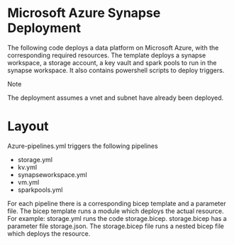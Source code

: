 # Microsoft Azure Synapse Deployment
The following code deploys a data platform on Microsoft Azure, with the corresponding required resources. The template deploys a synapse workspace, a storage account, a key vault and spark pools to run in the synapse workspace. It also contains powershell scripts to deploy triggers.

> [!NOTE]  
> The deployment assumes a vnet and subnet have already been deployed.

# Layout
Azure-pipelines.yml triggers the following pipelines
  - storage.yml
  - kv.yml 
  - synapseworkspace.yml 
  - vm.yml 
  - sparkpools.yml

For each pipeline there is a corresponding bicep template and a parameter file. The bicep template runs a module which deploys the actual resource.
For example: storage.yml runs the code storage.bicep. storage.bicep has a parameter file storage.json. The storage.bicep file runs a nested bicep file which deploys the resource. 

 
